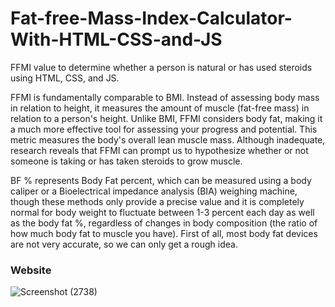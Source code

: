 # Fat-free-Mass-Index-Calculator-With-HTML-CSS-and-JS
FFMI value to determine whether a person is natural or has used steroids using HTML, CSS, and JS.

FFMI is fundamentally comparable to BMI. Instead of assessing body mass in relation to height, it measures the amount of muscle (fat-free mass) in relation to a person's height. Unlike BMI, FFMI considers body fat, making it a much more effective tool for assessing your progress and potential. This metric measures the body's overall lean muscle mass. Although inadequate, research reveals that FFMI can prompt us to hypothesize whether or not someone is taking or has taken steroids to grow muscle.

BF % represents Body Fat percent, which can be measured using a body caliper or a Bioelectrical impedance analysis (BIA) weighing machine, though these methods only provide a precise value and it is completely normal for body weight to fluctuate between 1-3 percent each day as well as the body fat %, regardless of changes in body composition (the ratio of how much body fat to muscle you have). First of all, most body fat devices are not very accurate, so we can only get a rough idea.

### Website

![Screenshot (2738)](https://user-images.githubusercontent.com/59199696/170740572-b5ee1565-ab8e-4c63-86ea-5a41175ef908.png)

